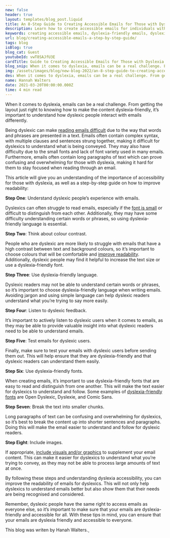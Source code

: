 ```yaml
---
new: false
header: true
layout: templates/blog_post.liquid
title: An 8-Step Guide to Creating Accessible Emails for Those with Dyslexia
description: Learn how to create accessible emails for individuals with dyslexia with this comprehensive 8-step guide. Understand the unique challenges dyslexic people face and discover practical techniques to make your email content more dyslexia-friendly.
keywords: creating accessible emails, dyslexia-friendly emails, dyslexia and email design, accessible email layout, dyslexia email techniques, email accessibility tips
url: blog/creating-accessible-emails-a-step-by-step-guide/
tags: blog
isBlog: true
blog_cat: Guest
youtubeId: vwT8SAJfU3E
cardTitle: Guide to Creating Accessible Emails for Those with Dyslexia
blog_snip: When it comes to dyslexia, emails can be a real challenge. From getting the layout just right to knowing how to make the content dyslexia-friendly, it’s important to understand how dyslexic people interact with emails differently.
img: /assets/images/blog/new-blog-2022/an-8-step-guide-to-creating-accessible-emails-for-those-with-dyslexia.png
des: When it comes to dyslexia, emails can be a real challenge. From getting the layout just right to knowing how to make the content dyslexia-friendly, it’s important to understand how dyslexic people interact with emails differently.
name: Hannah Walters
date: 2021-03-20T00:00:00.000Z
time: 4 min read
---
```



When it comes to dyslexia, emails can be a real challenge. From getting the layout just right to knowing how to make the content dyslexia-friendly, it’s important to understand how dyslexic people interact with emails differently.

Being dyslexic can make [reading emails difficult](https://www.google.com/url?q=https://www.bdadyslexia.org.uk/dyslexia/neurodiversity-and-co-occurring-differences/visual-difficulties&sa=D&source=editors&ust=1674076110412857&usg=AOvVaw3YIZamyb7iqQND21DMQ08y) due to the way that words and phrases are presented in a text. Emails often contain complex syntax, with multiple clauses and sentences strung together, making it difficult for dyslexics to understand what is being conveyed. They may also have difficulty due to the small fonts and lack of font variety used in many emails. Furthermore, emails often contain long paragraphs of text which can prove confusing and overwhelming for those with dyslexia, making it hard for them to stay focused when reading through an email.

This article will give you an understanding of the importance of accessibility for those with dyslexia, as well as a step-by-step guide on how to improve readability:

**Step One**: Understand dyslexic people’s experience with emails.

Dyslexics can often struggle to read emails, especially if the [font is small](https://www.google.com/url?q=https://www.helperbird.com/features/font-sizes/&sa=D&source=editors&ust=1674076110413666&usg=AOvVaw2WhuPAZVDNUK32PhvVYbt6) or difficult to distinguish from each other. Additionally, they may have some difficulty understanding certain words or phrases, so using dyslexia-friendly language is essential.

**Step Two**: Think about colour contrast.

People who are dyslexic are more likely to struggle with emails that have a high contrast between text and background colours, so it’s important to choose colours that will be comfortable and [improve readability](https://www.google.com/url?q=https://instiller.co.uk/blog/how-accessible-are-the-emails-you-send&sa=D&source=editors&ust=1674076110414261&usg=AOvVaw0NAOm0RSYI4LHtiCEjzABO). Additionally, dyslexic people may find it helpful to increase the text size or use a dyslexia-friendly font.

**Step Three**: Use dyslexia-friendly language.

Dyslexic readers may not be able to understand certain words or phrases, so it’s important to choose dyslexia-friendly language when writing emails. Avoiding jargon and using simple language can help dyslexic readers understand what you’re trying to say more easily.

**Step Four**: Listen to dyslexic feedback.

It’s important to actively listen to dyslexic users when it comes to emails, as they may be able to provide valuable insight into what dyslexic readers need to be able to understand emails.

**Step Five**: Test emails for dyslexic users.

Finally, make sure to test your emails with dyslexic users before sending them out. This will help ensure that they are dyslexia-friendly and that dyslexic readers can understand them easily.

**Step Six**: Use dyslexia-friendly fonts.

When creating emails, it’s important to use dyslexia-friendly fonts that are easy to read and distinguish from one another. This will make the text easier for dyslexics to understand and follow. Some examples of [dyslexia-friendly fonts](https://www.google.com/url?q=https://www.helperbird.com/help/how-to-change-the-font-on-any-page/&sa=D&source=editors&ust=1674076110415850&usg=AOvVaw3D5GUNsa6Z0jr2wSFDwcVJ) are Open Dyslexic, Dyslexie, and Comic Sans.

**Step Seven**: Break the text into smaller chunks.

Long paragraphs of text can be confusing and overwhelming for dyslexics, so it’s best to break the content up into shorter sentences and paragraphs. Doing this will make the email easier to understand and follow for dyslexic readers.

**Step Eight**: Include images.

If appropriate, [include visuals and/or graphics](https://www.google.com/url?q=https://www.helperbird.com/features/alt-tool-tip-highlighter/&sa=D&source=editors&ust=1674076110416698&usg=AOvVaw0L1aHW55eHFVSCHSPR2aqi) to supplement your email content. This can make it easier for dyslexics to understand what you’re trying to convey, as they may not be able to process large amounts of text at once.

By following these steps and understanding dyslexia accessibility, you can improve the readability of emails for dyslexics. This will not only help dyslexics to understand emails better but also show them that their needs are being recognised and considered.

Remember, dyslexic people have the same right to access emails as everyone else, so it’s important to make sure that your emails are dyslexia-friendly and accessible for all. With these tips in mind, you can ensure that your emails are dyslexia friendly and accessible to everyone.


This blog was writen by Hanah Walters.¸